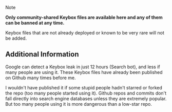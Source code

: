 > [!NOTE]
> **Only community-shared Keybox files are available here and any of them can be banned at any time.**

Keybox files that are not already deployed or known to be very rare will not be added.

## Additional Information
Google can detect a Keybox leak in just 12 hours (Search bot), and less if many people are using it. These Keybox files have already been published on Github many times before me.

I wouldn't have published it if some stupid people hadn't starred or forked the repo (too many people started using it). Github repos and commits don't fall directly into search engine databases unless they are extremely popular.
But too many people using it is more dangerous than a low-star repo.
